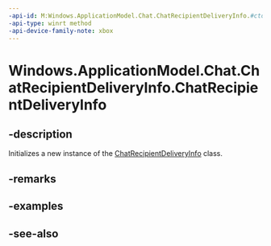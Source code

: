 ```yaml
---
-api-id: M:Windows.ApplicationModel.Chat.ChatRecipientDeliveryInfo.#ctor
-api-type: winrt method
-api-device-family-note: xbox
---
```


<!-- Method syntax
public ChatRecipientDeliveryInfo()
-->

# Windows.ApplicationModel.Chat.ChatRecipientDeliveryInfo.ChatRecipientDeliveryInfo

## -description
Initializes a new instance of the [ChatRecipientDeliveryInfo](chatrecipientdeliveryinfo.md) class.

## -remarks

## -examples

## -see-also
